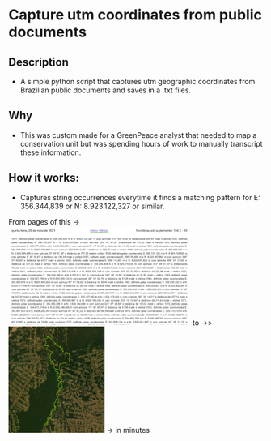 # Capture utm coordinates from public documents

## Description 

* A simple python script that captures utm geographic coordinates from Brazilian public documents and saves in a .txt files. 

## Why

* This was custom made for a GreenPeace analyst that needed to map a conservation unit but was spending hours of work to manually transcript these information.

## How it works:

* Captures string occurrences everytime it finds a matching pattern for E: 356.344,839 or N: 8.923.122,327 or similar.


<p float="left"> From pages of this ->
  <img src="https://github.com/nnbuainain/capt_utm_coords/blob/main/figs/print_document.png?raw=true" width="360" />
to ->>
  <img src="https://github.com/nnbuainain/capt_utm_coords/blob/main/figs/polygon_UC.jpeg?raw=true" width="190" /> 
-> in minutes
</p>
